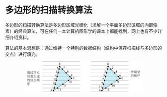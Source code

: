 # 多边形的扫描转换算法

多边形的扫描转换算法是多边形区域光栅化（求解一个平面多边形区域的内部像素）的经典算法，可在任何一本计算机图形学的课本上都能找到，网上也有不少详细介绍资料。

算法的基本思想是：通过维持一个特别的数据结构（结构中保存扫描线与多边形的交点）进行填充。

<div align=center><img width = 75% src ="figs/scan_line.jpg"/></div align>
